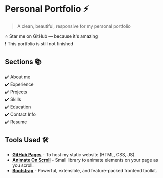 # Personal Portfolio ⚡️

> A clean, beautiful, responsive for my personal portfolio

:star: Star me on GitHub — because it's amazing
<br>
:exclamation: This portfolio is still not finished

## Sections 📚

✔️ About me\
✔️ Experience\
✔️ Projects \
✔️ Skills \
✔️ Education\
✔️ Contact Info\
✔️ Resume

## Tools Used 🛠️

- [<b>GitHub Pages</b>](https://create-react-app.dev/docs/deployment/#github-pages) - To host my static website (HTML, CSS, JS).
- [<b>Animate On Scroll</b>](https://github.com/michalsnik/aos/tree/v2) - Small library to animate elements on your page as you scroll.
- [<b>Bootstrap</b>](https://getbootstrap.com/) - Powerful, extensible, and feature-packed frontend toolkit.
